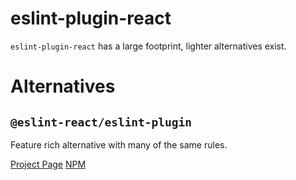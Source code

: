# eslint-plugin-react

`eslint-plugin-react` has a large footprint, lighter alternatives exist.

# Alternatives

## `@eslint-react/eslint-plugin`

Feature rich alternative with many of the same rules.

[Project Page](https://github.com/Rel1cx/eslint-react)
[NPM](https://www.npmjs.com/package/@eslint-react/eslint-plugin)
